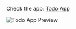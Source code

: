 Check the app: [Todo App](https://todo-app-sd.netlify.app/)

![Todo App Preview](https://user-images.githubusercontent.com/64848705/106185027-f9e80880-61aa-11eb-80ed-30dbd6aa510f.jpg)

